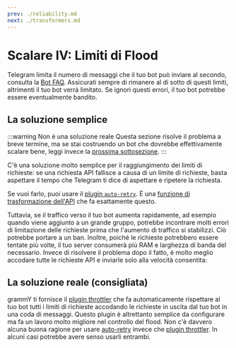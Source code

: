 ```yaml
---
prev: ./reliability.md
next: ./transformers.md
---
```


# Scalare IV: Limiti di Flood

Telegram limita il numero di messaggi che il tuo bot può inviare al secondo, consulta la [Bot FAQ](https://core.telegram.org/bots/faq#my-bot-is-hitting-limits-how-do-i-avoid-this).
Assicurati sempre di rimanere al di sotto di questi limiti, altrimenti il tuo bot verrà limitato.
Se ignori questi errori, il tuo bot potrebbe essere eventualmente bandito.

## La soluzione semplice

:::warning Non è una soluzione reale
Questa sezione risolve il problema a breve termine, ma se stai costruendo un bot che dovrebbe effettivamente scalare bene, leggi invece la [prossima sottosezione](#the-real-solution-recommended).
:::

C'è una soluzione molto semplice per il raggiungimento dei limiti di richieste: se una richiesta API fallisce a causa di un limite di richieste, basta aspettare il tempo che Telegram ti dice di aspettare e ripetere la richiesta.

Se vuoi farlo, puoi usare il [plugin `auto-retry`](../plugins/auto-retry.md).
È una [funzione di trasformazione dell'API](./transformers.md) che fa esattamente questo.

Tuttavia, se il traffico verso il tuo bot aumenta rapidamente, ad esempio quando viene aggiunto a un grande gruppo, potrebbe incontrare molti errori di limitazione delle richieste prima che l'aumento di traffico si stabilizzi.
Ciò potrebbe portare a un ban.
Inoltre, poiché le richieste potrebbero essere tentate più volte, il tuo server consumerà più RAM e larghezza di banda del necessario.
Invece di risolvere il problema dopo il fatto, è molto meglio accodare tutte le richieste API e inviarle solo alla velocità consentita:

## La soluzione reale (consigliata)

grammY ti fornisce il [plugin throttler](../plugins/transformer-throttler.md) che fa automaticamente rispettare al tuo bot tutti i limiti di richieste accodando le richieste in uscita dal tuo bot in una coda di messaggi.
Questo plugin è altrettanto semplice da configurare ma fa un lavoro molto migliore nel controllo del flood.
Non c'è davvero alcuna buona ragione per usare [auto-retry](../plugins/auto-retry.md) invece che [plugin throttler](../plugins/transformer-throttler.md).
In alcuni casi potrebbe avere senso usarli entrambi. 
